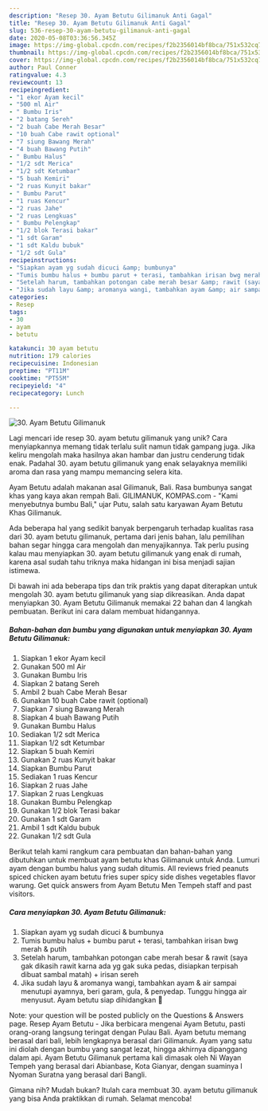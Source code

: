 ```yaml
---
description: "Resep 30. Ayam Betutu Gilimanuk Anti Gagal"
title: "Resep 30. Ayam Betutu Gilimanuk Anti Gagal"
slug: 536-resep-30-ayam-betutu-gilimanuk-anti-gagal
date: 2020-05-08T03:36:56.345Z
image: https://img-global.cpcdn.com/recipes/f2b2356014bf8bca/751x532cq70/30-ayam-betutu-gilimanuk-foto-resep-utama.jpg
thumbnail: https://img-global.cpcdn.com/recipes/f2b2356014bf8bca/751x532cq70/30-ayam-betutu-gilimanuk-foto-resep-utama.jpg
cover: https://img-global.cpcdn.com/recipes/f2b2356014bf8bca/751x532cq70/30-ayam-betutu-gilimanuk-foto-resep-utama.jpg
author: Paul Conner
ratingvalue: 4.3
reviewcount: 13
recipeingredient:
- "1 ekor Ayam kecil"
- "500 ml Air"
- " Bumbu Iris"
- "2 batang Sereh"
- "2 buah Cabe Merah Besar"
- "10 buah Cabe rawit optional"
- "7 siung Bawang Merah"
- "4 buah Bawang Putih"
- " Bumbu Halus"
- "1/2 sdt Merica"
- "1/2 sdt Ketumbar"
- "5 buah Kemiri"
- "2 ruas Kunyit bakar"
- " Bumbu Parut"
- "1 ruas Kencur"
- "2 ruas Jahe"
- "2 ruas Lengkuas"
- " Bumbu Pelengkap"
- "1/2 blok Terasi bakar"
- "1 sdt Garam"
- "1 sdt Kaldu bubuk"
- "1/2 sdt Gula"
recipeinstructions:
- "Siapkan ayam yg sudah dicuci &amp; bumbunya"
- "Tumis bumbu halus + bumbu parut + terasi, tambahkan irisan bwg merah &amp; putih"
- "Setelah harum, tambahkan potongan cabe merah besar &amp; rawit (saya gak dikasih rawit karna ada yg gak suka pedas, disiapkan terpisah dibuat sambal matah) + irisan sereh"
- "Jika sudah layu &amp; aromanya wangi, tambahkan ayam &amp; air sampai menutupi ayamnya, beri garam, gula, &amp; penyedap. Tunggu hingga air menyusut. Ayam betutu siap dihidangkan 🙂"
categories:
- Resep
tags:
- 30
- ayam
- betutu

katakunci: 30 ayam betutu 
nutrition: 179 calories
recipecuisine: Indonesian
preptime: "PT11M"
cooktime: "PT55M"
recipeyield: "4"
recipecategory: Lunch

---
```



![30. Ayam Betutu Gilimanuk](https://img-global.cpcdn.com/recipes/f2b2356014bf8bca/751x532cq70/30-ayam-betutu-gilimanuk-foto-resep-utama.jpg)

Lagi mencari ide resep 30. ayam betutu gilimanuk yang unik? Cara menyiapkannya memang tidak terlalu sulit namun tidak gampang juga. Jika keliru mengolah maka hasilnya akan hambar dan justru cenderung tidak enak. Padahal 30. ayam betutu gilimanuk yang enak selayaknya memiliki aroma dan rasa yang mampu memancing selera kita.

Ayam Betutu adalah makanan asal Gilimanuk, Bali. Rasa bumbunya sangat khas yang kaya akan rempah Bali. GILIMANUK, KOMPAS.com - &#34;Kami menyebutnya bumbu Bali,&#34; ujar Putu, salah satu karyawan Ayam Betutu Khas Gilimanuk.

Ada beberapa hal yang sedikit banyak berpengaruh terhadap kualitas rasa dari 30. ayam betutu gilimanuk, pertama dari jenis bahan, lalu pemilihan bahan segar hingga cara mengolah dan menyajikannya. Tak perlu pusing kalau mau menyiapkan 30. ayam betutu gilimanuk yang enak di rumah, karena asal sudah tahu triknya maka hidangan ini bisa menjadi sajian istimewa.


Di bawah ini ada beberapa tips dan trik praktis yang dapat diterapkan untuk mengolah 30. ayam betutu gilimanuk yang siap dikreasikan. Anda dapat menyiapkan 30. Ayam Betutu Gilimanuk memakai 22 bahan dan 4 langkah pembuatan. Berikut ini cara dalam membuat hidangannya.

<!--inarticleads1-->

##### Bahan-bahan dan bumbu yang digunakan untuk menyiapkan 30. Ayam Betutu Gilimanuk:

1. Siapkan 1 ekor Ayam kecil
1. Gunakan 500 ml Air
1. Gunakan  Bumbu Iris
1. Siapkan 2 batang Sereh
1. Ambil 2 buah Cabe Merah Besar
1. Gunakan 10 buah Cabe rawit (optional)
1. Siapkan 7 siung Bawang Merah
1. Siapkan 4 buah Bawang Putih
1. Gunakan  Bumbu Halus
1. Sediakan 1/2 sdt Merica
1. Siapkan 1/2 sdt Ketumbar
1. Siapkan 5 buah Kemiri
1. Gunakan 2 ruas Kunyit bakar
1. Siapkan  Bumbu Parut
1. Sediakan 1 ruas Kencur
1. Siapkan 2 ruas Jahe
1. Siapkan 2 ruas Lengkuas
1. Gunakan  Bumbu Pelengkap
1. Gunakan 1/2 blok Terasi bakar
1. Gunakan 1 sdt Garam
1. Ambil 1 sdt Kaldu bubuk
1. Gunakan 1/2 sdt Gula


Berikut telah kami rangkum cara pembuatan dan bahan-bahan yang dibutuhkan untuk membuat ayam betutu khas Gilimanuk untuk Anda. Lumuri ayam dengan bumbu halus yang sudah ditumis. All reviews fried peanuts spiced chicken ayam betutu fries super spicy side dishes vegetables flavor warung. Get quick answers from Ayam Betutu Men Tempeh staff and past visitors. 

<!--inarticleads2-->

##### Cara menyiapkan 30. Ayam Betutu Gilimanuk:

1. Siapkan ayam yg sudah dicuci &amp; bumbunya
1. Tumis bumbu halus + bumbu parut + terasi, tambahkan irisan bwg merah &amp; putih
1. Setelah harum, tambahkan potongan cabe merah besar &amp; rawit (saya gak dikasih rawit karna ada yg gak suka pedas, disiapkan terpisah dibuat sambal matah) + irisan sereh
1. Jika sudah layu &amp; aromanya wangi, tambahkan ayam &amp; air sampai menutupi ayamnya, beri garam, gula, &amp; penyedap. Tunggu hingga air menyusut. Ayam betutu siap dihidangkan 🙂


Note: your question will be posted publicly on the Questions &amp; Answers page. Resep Ayam Betutu - Jika berbicara mengenai Ayam Betutu, pasti orang-orang langsung teringat dengan Pulau Bali. Ayam betutu memang berasal dari bali, lebih lengkapnya berasal dari Gilimanuk. Ayam yang satu ini diolah dengan bumbu yang sangat lezat, hingga akhirnya dipanggang dalam api. Ayam Betutu Gilimanuk pertama kali dimasak oleh Ni Wayan Tempeh yang berasal dari Abianbase, Kota Gianyar, dengan suaminya I Nyoman Suratna yang berasal dari Bangli. 

Gimana nih? Mudah bukan? Itulah cara membuat 30. ayam betutu gilimanuk yang bisa Anda praktikkan di rumah. Selamat mencoba!
